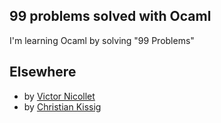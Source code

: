## 99 problems solved with Ocaml

I'm learning Ocaml by solving "99 Problems"

## Elsewhere

- by [Victor Nicollet](http://www.nicollet.net/2011/04/99-ocaml-problems/)
- by [Christian Kissig](http://www.christiankissig.de/cms/index.php/en/programming/28-ocaml/28-99-problems-in-ocaml)
